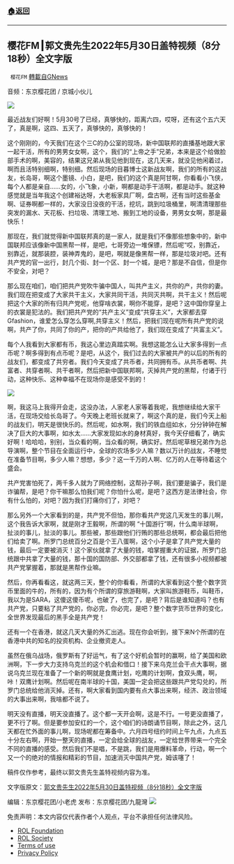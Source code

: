 ###  [:house:返回](README.md)
---


## 樱花FM┃郭文贵先生2022年5月30日盖特视频（8分18秒）全文字版
` 樱花FM` [轉載自GNews](https://gnews.org/zh-hans/2651046/)

音频：东京樱花团 / 京城小伙儿
  
![](https://assets.gnews.org/wp-content/uploads/2022/06/image4_1654182620.png)
 
最近战友们好啊！5月30号了已经，真够快的，距离六四，哎呀，还有这个五六天了，真是啊，这四、五天了，真够快的，真够快的！
 
这个刚刚的，今天我们在这个三C的办公室的现场，新中国联邦的直播基地跟大家一起干活，所有的男男女女啊，这个，我们的“上帝之手”兄弟，本来是这个给做脸部手术的啊，美容的，结果这兄弟从我见他到现在，这几天来，就没见他闲着过，啊而且活特别细啊，特别细。然后现场的目暮博士这新战友啊，我们的所有的这战友，长岛哥，啊这个墨镜、小白，是吧，我们的这个真是阿甘啊，你看看小飞侠，每个人都是亲自……女的，小飞象，小新，啊都是动手干活啊，都是动手。就这种感觉就是当年我这个创建裕达呀，大老板家具厂啊，盘古啊，还有当时这些基金啊、证券啊都一样的，大家没日没夜的干活，挖坑，跳到垃圾桶里，啊清清理那些突发的漏水、天花板、扫垃圾、清理工地、搬到工地的设备，男男女女啊，那是最快乐！
 
那现在，我们就觉得新中国联邦真的是一家人，就是我们不像那些想象中的，新中国联邦应该像新中国黑帮一样，是吧，七哥旁边一堆保镖，然后呢“哎，别靠近，别靠近，就那装腔，装神弄鬼的，是吧，啊就是像黑帮一样，那是垃圾对吧。还有共产党的官一出行，封几个街、封一个区、封一个城，是吧？那是不自信，但是你不安全，对吧？
 
那么现在咱们，咱们把共产党吹牛骗中国人，叫共产主义，共你的产，共你的妻。我们现在把变成了大家共干主义，大家共同干活，共同灭共啊，共干主义！然后呢把这个大家的所有归共产党呢，他穿啥衣裳，啊你不能穿，是吧？这中国你穿皇上的衣裳是犯法的。我们把共产党的“共产主义”变成“共穿主义”，大家都去穿Gfashion，谁爱怎么穿怎么穿啊,共穿主义！然后，把我们现在呢所有共产党的说啊，共产了你，共同了你的产，把你的产共给他了，我们现在变成了“共富主义”。
 
每个人我看到大家都有币，我这心里边真踏实啊。我想这能怎么让大家多得到一点币呢？啊多得到有点币呢？是吧，从这个，我们过去的大家被共产的以后的所有的战友们，都变成了共穷者。我们今天变成了共币者，共同拥有币。从共币者啊、共富者、共穿者啊、共干者啊，然后把新中国联邦啊，灭掉共产党的黑帮，付诸于行动，这种快乐、这种幸福不在现场你是感受不到的！
 
![](https://assets.gnews.org/wp-content/uploads/2022/06/image3_1654182719.png)
 
啊，我这马上我得开会走，这没办法，人家老人家等着我呢，我想继续给大家干活，在现场交给长岛哥了。今天晚上老班长就来了，啊这个真的是，我们今天上船的战友们，明天是很快乐的。然后呢，如水啊，我们的铁血组如水，分分钟钟在解决了巨大的大事啊，如水太……大家发现如水的身材真好，我今天仔细看了，确实好啊！哈哈哈，别别，当众看的啊，当众看的啊，确实好。然后呢草根兄弟作为总导演啊，整个节目在全面运行中，全球的农场多少人嘛？数以万计的战友，不睡觉在准备节目啊，多少人嘛？想想，多少？这一千万的人啊、亿万的人在等待着这个盛会。
 
共产党害怕死了，两千多人就为了网络控制，这帮孙子啊，我们要是骗子，我们是诈骗帮，是吧？你干嘛那么怕我们呢？你怕什么呢，是吧？这西方是法律社会，你有什么怕的，对吧？因为我们打痛你们了，对吧？
 
那么另外一个大家看到的是，共产党不但怕，那你看共产党这几天发生的事儿啊，这个我告诉大家啊，就是刚才王毅啊，所谓的啊 “十国游行”啊，什么南半球啊，扯淡的事儿，扯淡的事儿。那些被，那些跟他们行贿的那些总统啊，都会最后把他们给卖了啊。所罗门总统百分之百是个王八蛋啊，这个小子是拿了共产党大量的钱，最后一定要被消灭！这个家伙就拿了大量的钱，咱掌握重大的证据，所罗门总统跟中共拿了大量的钱，那十国的国防部、外交部都拿了钱，还有很多小视频都被共产党掌握着，那就是黑帮作业嘛。
 
然后，你再看看这，就这两三天，整个的你看看，所谓的大家看到这个整个数字货币里面的牛的，所有的，因为有个所谓的穿旅游鞋啊，大家叫旅游鞋币，叫鞋币，我以为是SARA，这傻这傻币呢，也破了，也完了，是吧？背后是谁知道吗？也有共产党，只要粘了共产党的，你必完，你必完，是吧？整个数字货币世界的变化，全世界发现最后的黑手全是共产党！
 
还有一个在香港，就这几天大量的外汇出逃。现在你会听到，接下来N个所谓的在香港中共的知名的投资机构、企业撤资走人。
 
虽然在俄乌战场，俄罗斯有了好运气，有了这个好机会暂时的赢啊，给了美国和欧洲啊，下一步大力支持乌克兰的这个机会和借口！接下来乌克兰会干点大事啊，据说乌克兰现在准备了一个新的啊就是食鹰计划，吃鹰的计划啊，食双头鹰，啊，咔！双鹰计划啊。然后呢在南半球的十国，美国一定会把这些跟共产党勾兑的，所罗门总统给他消灭掉。还有，啊大家看到国内要有点大事出来啊，经济、政治领域的大事出来啊，我啥都不说了。
 
明天没有直播，明天没直播了。这个都一天开会啊，这是不行。一号更没直播了，更不行了啊。但是要参加安红的一个，这个咱们的诗朗诵节目啊，除此之外，这几天都在忙外面的事儿啊，现场呢都在筹备中。六月四号纽约时间上午九点，九点五十分左右啊，开始一整天的直播，一定会给全球的战友，一定给世界带来一个完全不同的直播的感受。然后我们不是唱，不是跳，我们是用爆料革命，行动，啊一个又一个的绝对的情报和精彩的节目，加速消灭中国共产党，姆该噻了！
 
稿件仅作参考，最终以郭文贵先生盖特视频内容为准。
 
文字版原文：[郭文贵先生2022年5月30日盖特视频（8分18秒）全文字版](https://gnews.org/zh-hans/2635654/)
 
编辑：东京樱花团/小老虎
发布：东京樱花团/九龍灣
 ![](https://assets.gnews.org/wp-content/uploads/2022/06/18B09338-07A4-435B-8396-FBF30C5ECE94_1654180647.jpeg) 

免责声明：本文内容仅代表作者个人观点，平台不承担任何法律风险。
  
- [ROL Foundation](https://rolfoundation.org/)
- [ROL Society](https://rolsociety.org/)
- [Terms of use](https://gnews.org/terms-of-use-3/)
- [Privacy Policy](https://gnews.org/privacy-policy/)
